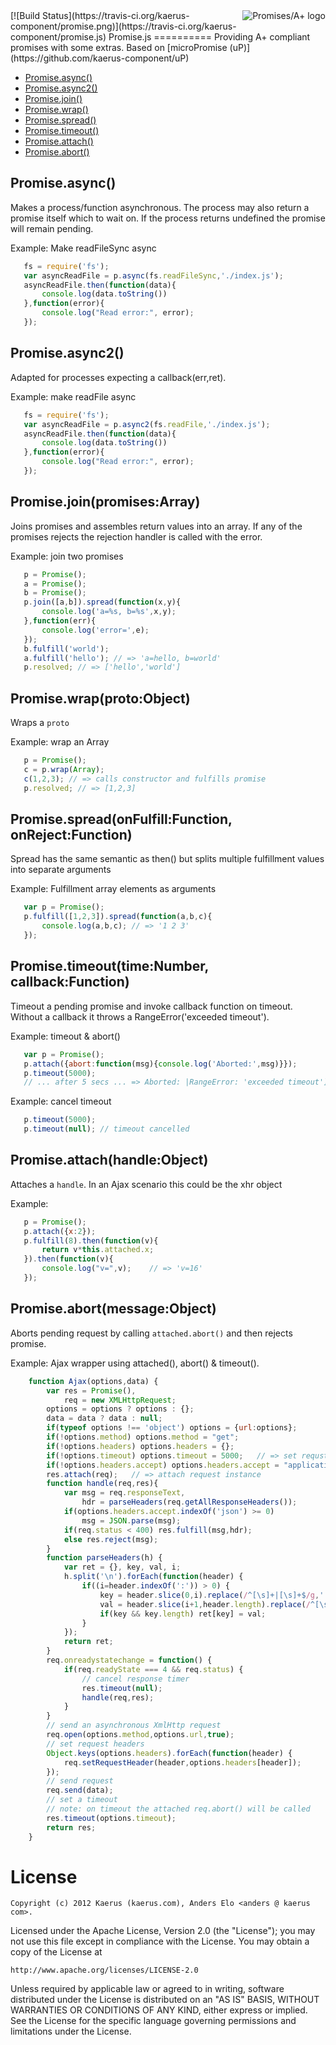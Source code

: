 <a href="http://promises-aplus.github.com/promises-spec">
    <img src="http://promises-aplus.github.com/promises-spec/assets/logo-small.png"
         align="right" alt="Promises/A+ logo" />
</a>
[![Build Status](https://travis-ci.org/kaerus-component/promise.png)](https://travis-ci.org/kaerus-component/promise.js)
Promise.js
==========
Providing A+ compliant promises with some extras. Based on [microPromise (uP)](https://github.com/kaerus-component/uP)

  - [Promise.async()](#promiseasync)
  - [Promise.async2()](#promiseasync2)
  - [Promise.join()](#promisejoinpromisesarray)
  - [Promise.wrap()](#promisewrapprotoobject)
  - [Promise.spread()](#promisespreadonfulfillfunctiononrejectfunction)
  - [Promise.timeout()](#promisetimeouttimenumbercallbackfunction)
  - [Promise.attach()](#promiseattachhandleobject)
  - [Promise.abort()](#promiseabortmessageobject)

## Promise.async()

  Makes a process/function asynchronous.
  The process may also return a promise itself which to wait on.
  If the process returns undefined the promise will remain pending.  
  
  Example: Make readFileSync async
```js
   fs = require('fs');
   var asyncReadFile = p.async(fs.readFileSync,'./index.js');
   asyncReadFile.then(function(data){
       console.log(data.toString())
   },function(error){
       console.log("Read error:", error);
   });
```

## Promise.async2()

  Adapted for processes expecting a callback(err,ret). 
  
  Example: make readFile async
```js
   fs = require('fs');
   var asyncReadFile = p.async2(fs.readFile,'./index.js');
   asyncReadFile.then(function(data){
       console.log(data.toString())
   },function(error){
       console.log("Read error:", error);
   });
```

## Promise.join(promises:Array)

  Joins promises and assembles return values into an array.
  If any of the promises rejects the rejection handler is called with the error.  
  
  Example: join two promises
```js
   p = Promise();
   a = Promise();
   b = Promise();
   p.join([a,b]).spread(function(x,y){
       console.log('a=%s, b=%s',x,y);
   },function(err){
       console.log('error=',e);
   });
   b.fulfill('world');
   a.fulfill('hello'); // => 'a=hello, b=world' 
   p.resolved; // => ['hello','world']
```

## Promise.wrap(proto:Object)

  Wraps a `proto`
  
  Example: wrap an Array
```js
   p = Promise();
   c = p.wrap(Array);
   c(1,2,3); // => calls constructor and fulfills promise 
   p.resolved; // => [1,2,3]
```

## Promise.spread(onFulfill:Function, onReject:Function)

  Spread has the same semantic as then() but splits multiple fulfillment values into separate arguments  
  
  Example: Fulfillment array elements as arguments
```js
   var p = Promise();
   p.fulfill([1,2,3]).spread(function(a,b,c){
       console.log(a,b,c); // => '1 2 3'
   });
```

## Promise.timeout(time:Number, callback:Function)

  Timeout a pending promise and invoke callback function on timeout.
  Without a callback it throws a RangeError('exceeded timeout').
  
  Example: timeout & abort()
```js
   var p = Promise();
   p.attach({abort:function(msg){console.log('Aborted:',msg)}});
   p.timeout(5000);
   // ... after 5 secs ... => Aborted: |RangeError: 'exceeded timeout']
```

  Example: cancel timeout
```js
   p.timeout(5000);
   p.timeout(null); // timeout cancelled
```

## Promise.attach(handle:Object)

  Attaches a `handle`. In an Ajax scenario this could be the xhr object
  
  Example: 
```js
   p = Promise();
   p.attach({x:2});
   p.fulfill(8).then(function(v){
       return v*this.attached.x;
   }).then(function(v){
       console.log("v=",v);    // => 'v=16'
   });
```

## Promise.abort(message:Object)

  Aborts pending request by calling `attached.abort()` and then rejects promise. 
  
  Example: Ajax wrapper using attached(), abort() & timeout().
```js
    function Ajax(options,data) {
        var res = Promise(),
            req = new XMLHttpRequest;
        options = options ? options : {};
        data = data ? data : null;
        if(typeof options !== 'object') options = {url:options};
        if(!options.method) options.method = "get";
        if(!options.headers) options.headers = {};
        if(!options.timeout) options.timeout = 5000;   // => set requst timeout
        if(!options.headers.accept) options.headers.accept = "application/json";
        res.attach(req);   // => attach request instance
        function handle(req,res){       
            var msg = req.responseText,
                hdr = parseHeaders(req.getAllResponseHeaders());
            if(options.headers.accept.indexOf('json') >= 0) 
                msg = JSON.parse(msg);
            if(req.status < 400) res.fulfill(msg,hdr);
            else res.reject(msg);  
        }
        function parseHeaders(h) {
            var ret = {}, key, val, i;
            h.split('\n').forEach(function(header) {
                if((i=header.indexOf(':')) > 0) {
                    key = header.slice(0,i).replace(/^[\s]+|[\s]+$/g,'').toLowerCase();
                    val = header.slice(i+1,header.length).replace(/^[\s]+|[\s]+$/g,'');
                    if(key && key.length) ret[key] = val;
                }   
            });
            return ret;
        }
        req.onreadystatechange = function() {
            if(req.readyState === 4 && req.status) {
                // cancel response timer
                res.timeout(null); 
                handle(req,res);   
            }
        }
        // send an asynchronous XmlHttp request 
        req.open(options.method,options.url,true);
        // set request headers 
        Object.keys(options.headers).forEach(function(header) {
            req.setRequestHeader(header,options.headers[header]);
        });
        // send request 
        req.send(data);
        // set a timeout
        // note: on timeout the attached req.abort() will be called
        res.timeout(options.timeout);
        return res;
    }
```



License
=======
```
Copyright (c) 2012 Kaerus (kaerus.com), Anders Elo <anders @ kaerus com>.
```
Licensed under the Apache License, Version 2.0 (the "License");
you may not use this file except in compliance with the License.
You may obtain a copy of the License at
 
    http://www.apache.org/licenses/LICENSE-2.0
 
Unless required by applicable law or agreed to in writing, software
distributed under the License is distributed on an "AS IS" BASIS,
WITHOUT WARRANTIES OR CONDITIONS OF ANY KIND, either express or implied.
See the License for the specific language governing permissions and
limitations under the License.